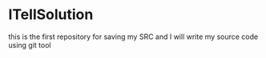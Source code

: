 # ITellSolution
this is the first repository for saving my SRC and I will write my source code using git tool

